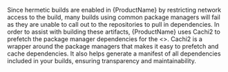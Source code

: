 Since hermetic builds are enabled in {ProductName} by restricting network access to the build, many builds using common package managers will fail as they are unable to call out to the repositories to pull in dependencies. In order to assist with building these artifacts, {ProductName} uses Cachi2 to prefetch the package manager dependencies for the <<supported-languages>>. Cachi2 is a wrapper around the package managers that makes it easy to prefetch and cache dependencies. It also helps generate a manifest of all dependencies included in your builds, ensuring transparency and maintainability.
